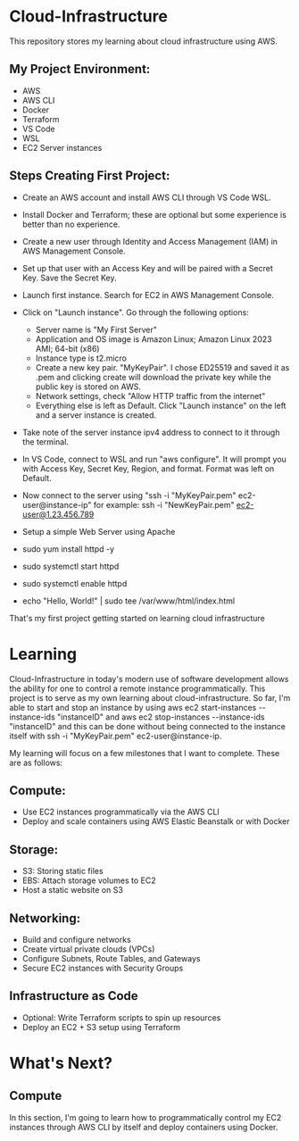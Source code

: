 # Cloud-Infrastructure
This repository stores my learning about cloud infrastructure using AWS. 

## My Project Environment:
* AWS
* AWS CLI
* Docker
* Terraform
* VS Code
* WSL
* EC2 Server instances

## Steps Creating First Project:
* Create an AWS account and install AWS CLI through VS Code WSL.
* Install Docker and Terraform; these are optional but some experience is better than no experience.
* Create a new user through Identity and Access Management (IAM) in AWS Management Console.
* Set up that user with an Access Key and will be paired with a Secret Key. Save the Secret Key.
* Launch first instance. Search for EC2 in AWS Management Console.
* Click on "Launch instance". Go through the following options:
    * Server name is "My First Server"
    * Application and OS image is Amazon Linux; Amazon Linux 2023 AMI; 64-bit (x86)
    * Instance type is t2.micro
    * Create a new key pair. "MyKeyPair". I chose ED25519 and saved it as .pem and clicking create will download the private key while the public key is stored on AWS.
    * Network settings, check "Allow HTTP traffic from the internet"
    * Everything else is left as Default. Click "Launch instance" on the left and a server instance is created.

* Take note of the server instance ipv4 address to connect to it through the terminal.
* In VS Code, connect to WSL and run "aws configure". It will prompt you with Access Key, Secret Key, Region, and format. Format was left on Default.
* Now connect to the server using "ssh -i "MyKeyPair.pem" ec2-user@instance-ip" for example: ssh -i "NewKeyPair.pem" ec2-user@1.23.456.789
* Setup a simple Web Server using Apache
* sudo yum install httpd -y
* sudo systemctl start httpd
* sudo systemctl enable httpd
* echo "Hello, World!" | sudo tee /var/www/html/index.html

That's my first project getting started on learning cloud infrastructure

# Learning
Cloud-Infrastructure in today's modern use of software development allows the ability for one to control a remote instance programmatically. This project is to serve as my own learning about cloud-infrastructure.
So far, I'm able to start and stop an instance by using aws ec2 start-instances --instance-ids "instanceID" and aws ec2 stop-instances --instance-ids "instanceID" and this can be done without being connected to the instance itself
with ssh -i "MyKeyPair.pem" ec2-user@instance-ip. 

My learning will focus on a few milestones that I want to complete. These are as follows:
## Compute:
* Use EC2 instances programmatically via the AWS CLI
* Deploy and scale containers using AWS Elastic Beanstalk or with Docker

## Storage:
* S3: Storing static files
* EBS: Attach storage volumes to EC2
* Host a static website on S3

## Networking:
* Build and configure networks
* Create virtual private clouds (VPCs)
* Configure Subnets, Route Tables, and Gateways
* Secure EC2 instances with Security Groups

## Infrastructure as Code
* Optional: Write Terraform scripts to spin up resources
* Deploy an EC2 + S3 setup using Terraform



# What's Next?

## Compute
In this section, I'm going to learn how to programmatically control my EC2 instances through AWS CLI by itself and deploy containers using Docker.
